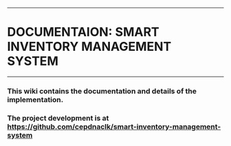 ___
# DOCUMENTAION: SMART INVENTORY MANAGEMENT SYSTEM
___

### This wiki contains the documentation and details of the implementation. <br>
### The project development is at https://github.com/cepdnaclk/smart-inventory-management-system

